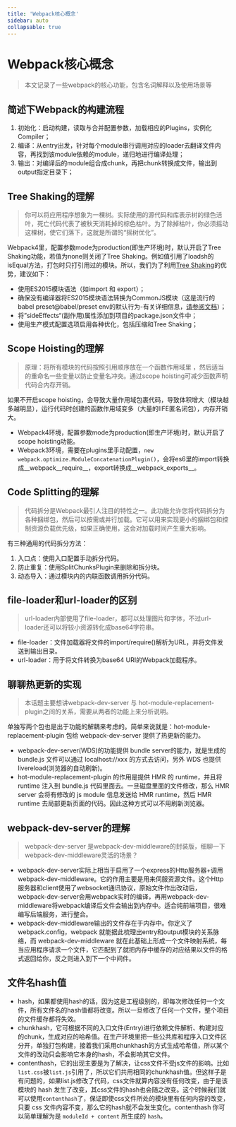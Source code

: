 ```yaml
---
title: 'Webpack核心概念'
sidebar: auto
collapsable: true
---
```


# Webpack核心概念

> 本文记录了一些webpack的核心功能，包含名词解释以及使用场景等

## 简述下Webpack的构建流程
1. 初始化：启动构建，读取与合并配置参数，加载相应的Plugins，实例化Compiler；
2. 编译：从entry出发，针对每个module串行调用对应的loader去翻译文件内容，再找到该module依赖的module，递归地进行编译处理；
3. 输出：对编译后的module组合成chunk，再把chunk转换成文件，输出到output指定目录下；

## Tree Shaking的理解
> 你可以将应用程序想象为一棵树。实际使用的源代码和库表示树的绿色活叶，死亡代码代表了被秋天消耗掉的棕色枯叶。为了除掉枯叶，你必须摇动这棵树，使它们落下，这就是所谓的“摇树优化”。

Webpack4里，配置参数mode为production(即生产环境)时，默认开启了Tree Shaking功能，若值为none则关闭了Tree Shaking。例如值引用了loadsh的isEqual方法，打包时只打引用过的模块。所以，我们为了利用[Tree Shaking](https://webpack.js.org/guides/tree-shaking/#root)的优势，建议如下：

+ 使用ES2015模块语法（如import 和 export）；
+ 确保没有编译器将ES2015模块语法转换为CommonJS模块（这是流行的babel preset@babel/preset env的默认行为-有关详细信息，[请参阅文档](https://www.babeljs.cn/docs/babel-preset-env)）；
+ 将”sideEffects“(副作用)属性添加到项目的package.json文件中；
+ 使用生产模式配置选项启用各种优化，包括压缩和Tree Shaking；

## Scope Hoisting的理解
  > 原理：将所有模块的代码按照引用顺序放在一个函数作用域里 ，然后适当的重命名一些变量以防止变量名冲突。通过scope hoisting可减少函数声明代码合内存开销。
  
如果不开启scope hoisting，会导致大量作用域包裹代码，导致体积增大（模块越多越明显），运行代码时创建的函数作用域变多（大量的IIFE匿名闭包），内存开销大。
  
+ Webpack4环境，配置参数mode为production(即生产环境)时，默认开启了scope hoisting功能。
+ Webpack3环境，需要在plugins里手动配置，<code>new webpack.optimize.ModuleConcatenationPlugin()</code>，会将es6里的import转换成__webpack__require__，export转换成__webpack_exports__。

## Code Splitting的理解
> 代码拆分是Webpack最引人注目的特性之一。此功能允许您将代码拆分为各种捆绑包，然后可以按需或并行加载。它可以用来实现更小的捆绑包和控制资源负载优先级，如果正确使用，这会对加载时间产生重大影响。

有三种通用的代码拆分方法：

1. 入口点：使用入口配置手动拆分代码。
2. 防止重复：使用SplitChunksPlugin来删除和拆分块。
3. 动态导入：通过模块内的内联函数调用拆分代码。

## file-loader和url-loader的区别
> url-loader内部使用了file-loader，都可以处理图片和字体，不过url-loader还可以将较小资源转化成base64字符串。

+ file-loader：文件加载器将文件的import/require()解析为URL，并将文件发送到输出目录。
+ url-loader：用于将文件转换为base64 URI的Webpack加载程序。

## 聊聊热更新的实现
> 本话题主要想讲webpack-dev-server 与 hot-module-replacement-plugin之间的关系，需要从两者的功能上来分析说明。

单独写两个包也是出于功能的解耦来考虑的。简单来说就是：hot-module-replacement-plugin 包给 webpack-dev-server 提供了热更新的能力。

+ webpack-dev-server(WDS)的功能提供 bundle server的能力，就是生成的 bundle.js 文件可以通过 localhost://xxx 的方式去访问，另外 WDS 也提供 livereload(浏览器的自动刷新)。
+ hot-module-replacement-plugin 的作用是提供 HMR 的 runtime，并且将 runtime 注入到 bundle.js 代码里面去。一旦磁盘里面的文件修改，那么 HMR server 会将有修改的 js module 信息发送给 HMR runtime，然后 HMR runtime 去局部更新页面的代码。因此这种方式可以不用刷新浏览器。

## webpack-dev-server的理解
> webpack-dev-server 是webpack-dev-middleware的封装版，细聊一下webpack-dev-middleware灵活的场景？

+ webpack-dev-server实际上相当于启用了一个express的Http服务器+调用webpack-dev-middleware。它的作用主要是用来伺服资源文件。这个Http服务器和client使用了websocket通讯协议，原始文件作出改动后，webpack-dev-server会用webpack实时的编译，再用webpack-dev-middleware将webpack编译后文件会输出到内存中。适合纯前端项目，很难编写后端服务，进行整合。
+ webpack-dev-middleware输出的文件存在于内存中。你定义了 webpack.config，webpack 就能据此梳理出entry和output模块的关系脉络，而 webpack-dev-middleware 就在此基础上形成一个文件映射系统，每当应用程序请求一个文件，它匹配到了就把内存中缓存的对应结果以文件的格式返回给你，反之则进入到下一个中间件。

## 文件名hash值
+ hash，如果都使用hash的话，因为这是工程级别的，即每次修改任何一个文件，所有文件名的hash值都将改变。所以一旦修改了任何一个文件，整个项目的文件缓存都将失效。
+ chunkhash，它可根据不同的入口文件(Entry)进行依赖文件解析、构建对应的chunk，生成对应的哈希值。在生产环境里把一些公共库和程序入口文件区分开，单独打包构建，接着我们采用chunkhash的方式生成哈希值，所以某个文件的改动只会影响它本身的hash，不会影响其它文件。
+ contenthash，它的出现主要是为了解决，让css文件不受js文件的影响。比如`list.css`被`list.js`引用了，所以它们共用相同的chunkhash值。但这样子是有问题的，如果list.js修改了代码，css文件就算内容没有任何改变，由于是该模块的 hash 发生了改变，其css文件的hash也会随之改变。这个时候我们就可以使用`contenthash`了，保证即使css文件所处的模块里有任何内容的改变，只要 css 文件内容不变，那么它的hash就不会发生变化。contenthash 你可以简单理解为是 `moduleId + content` 所生成的 `hash`。